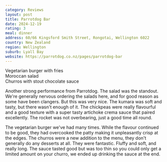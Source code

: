 ```yaml
---
category: Reviews
layout: post
title: Parrotdog Bar
date: 2024-12-19
rating: 3
meal: dinner
address: 60/66 Kingsford Smith Street, Rongotai, Wellington 6022
country: New Zealand
region: Wellington
suburb: Lyall Bay
website: https://parrotdog.co.nz/pages/parrotdog-bar
---
```

Vegetarian burger with fries  
Moroccan salad   
Churros with stout chocolate sauce  

Another strong performance from Parrotdog. The salad was the standout. We're generally nervous ordering the salads here, and for good reason as some have been clangers. But this was very nice. The kumara was soft and tasty, but there wasn't enough of it. The chickpeas were really flavourful and a good texture with a super tasty artichoke crema sauce that paired excellently. The rocket was not overbearing, just a good time all round. 

The vegetarian burger we've had many times. While the flavour continued to be good, they had overcooked the patty making it unpleasantly crisp at the edges. The churros were a new addition to the menu, they don't generally do any desserts at all. They were fantastic. Fluffy and soft, and really long. The sauce tasted good but was too thin so you could only get a limited amount on your churro, we ended up drinking the sauce at the end. 
